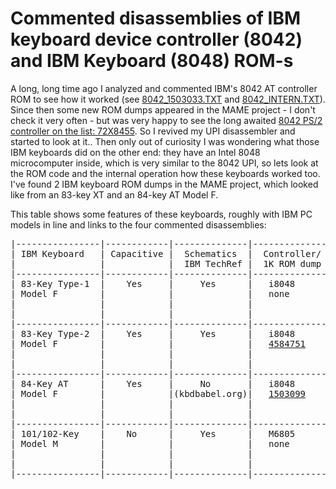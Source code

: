 # Commented disassemblies of IBM keyboard device controller (8042) and IBM Keyboard (8048) ROM-s

A long, long time ago I analyzed and commented IBM's 8042 AT controller ROM to see how it worked (see [8042_1503033.TXT](8042_1503033.TXT) and [8042_INTERN.TXT](8042_INTERN.TXT)). Since then some new ROM dumps appeared in the MAME project - I don't check it very often - but was very happy to see the long awaited <a href="8042_PS2_INTERN.TEXT">8042 PS/2 controller on the list: 72X8455</a>. So I revived my UPI disassembler and started to look at it.. Then only out of curiosity I was wondering what those IBM keyboards did on the other end: they have an Intel 8048 microcomputer inside, which is very similar to the 8042 UPI, so lets look at the ROM code and the internal operation how these keyboards worked too. I've found 2 IBM keyboard ROM dumps in the MAME project, which looked like from an 83-key XT and an 84-key AT Model F. 

This table shows some features of these keyboards, roughly with IBM PC models in line and links to the four commented disassemblies: 

<pre>
|----------------|------------|--------------|--------------|------------|----------------|-----------------|
| IBM Keyboard   | Capacitive |  Schematics  |  Controller/ |   SENSE    |  Keyboard      |  PC Controller/ |
|                |            |  IBM TechRef |  1K ROM dump |  AMPLIFIER |  Matrix =   N  |  2K ROM dump    |
|----------------|------------|--------------|--------------|------------|----------------|-----------------|
| 83-Key Type-1  |    Yes     |     Yes      |   i8048      |  4-sense   |  24 x 4 =  96  |    BIOS+LS322   |
| Model F        |            |              |   none       |  5119699   |                |    N/A          |
|                |            |              |              |  IBM 14    |                |                 |
|                |            |              |              |            |                |  IBM PC 1981    |
|----------------|------------|--------------|--------------|------------|----------------|-----------------|
| 83-Key Type-2  |    Yes     |     Yes      |   i8048      |  8-sense   |  12 x 8 =  96  |    BIOS+LS322   |
| Model F        |            |              |   <a href="8048_XT_INTERN.TEXT">4584751</a>    |  8273565   |                |    N/A          |
|                |            |              |              |  IBM 9314  |                |                 |
|                |            |              |              |            |                |  IBM PC/XT 1983 |
|----------------|------------|--------------|--------------|------------|----------------|-----------------|
| 84-Key AT      |    Yes     |     No       |   i8048      |  8-sense   |  16 x 8 = 128  |    i8042 AT     |
| Model F        |            |(kbdbabel.org)|   <a href="8048_AT_INTERN.TEXT">1503099</a>    |  6014810   |                |    <a href="8042_1503033.TXT">1503033</a>      |
|                |            |              |              |  IBM 9314  |                |                 |
|                |            |              |              |            |                |  IBM PC/AT 1984 |
|----------------|------------|--------------|--------------|------------|----------------|-----------------|
| 101/102-Key    |    No      |     Yes      |   M6805      |  N/A       |  16 x 8 = 128  |    i8042 PS/2   |
| Model M        |            |              |   none       |            |                |    <a href="8042_PS2_INTERN.TEXT">72X8455</a>      |
|                |            |              |              |            |                |                 |
|                |            |              |              |            |                |   IBM PS/2 1987 |
|----------------|------------|--------------|--------------|------------|----------------|-----------------|
</pre>


